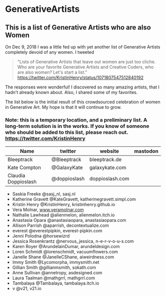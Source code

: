 # GenerativeArtists

## This is a list of Generative Artists who are also Women

On Dec 9, 2018 I was a little fed up with yet another list of Generative Artists completely devoid of any women. I tweeted 
	
> "Lists of Generative Artists that leave out women are just too cliche. Who are your favorite Generative Artists and Creative Coders, who are also women? Let's start a list."  
https://twitter.com/KristinHenry/status/1071807547512840192

The responses were wonderful! I discovered so many amazing artists, that I hadn't already known about. Also, I shared some of my favorites.

The list below is the initial result of this crowdsourced celebration of women in Generative Art. My hope is that it will continue to grow.

### Note: this is a temporary location, and a preliminary list. A long-term solution is in the works. If you know of someone who should be added to this list, please reach out. https://twitter.com/KristinHenry

| Name | twitter | website | mastodon |
|------|---------|---------|----------|
| Bleeptrack | @Bleeptrack | bleeptrack.de | |
| Kate Compton | @GalaxyKate | galaxykate.com | |
| Claudia Doppioslash | @doppioslash | doppioslash.com | |

* Saskia Freeke @sasj_nl, sasj.nl 
* Katherine Gravett @KateGravett, katherinegravett.simpl.com 
* Kristin Henry @KristinHenry, kristinhenry.github.io
* Vera Molnar, www.veramolnar.com
* Nathalie Lawhead @alienmelon, alienmelon.itch.io 
* Anastasia Opara @anastasiaopara, anastasiaopara.com 
* Allison Parrish @aparrish, decontextualize.com 
* everest @everestpipkin, everest-pipkin.com 
* Jenni Polodna @horsewizrd   
* Jessica Rosenkrantz @nervous_jessica, n-e-r-v-o-u-s.com 
* Karen Royer @ArundelainDumar, arundeldesign.com 
* Loren Schmidt @lorenschmidt,  vacuumflowers.com 
* Janelle Shane @JanelleCShane, aiweirdness.com 
* Immy Smith @Lycomorpha, immysmith.net 
* Gillian Smith @gillianmsmith, sokath.com  
* Anne Sullivan @annetropy, asdesigned.com 
* Laura Taalman @mathgrrl, mathgrrl.com  
* Tambalaya @Tambalaya, tambalaya.itch.io 
* v @v21, v21.io 